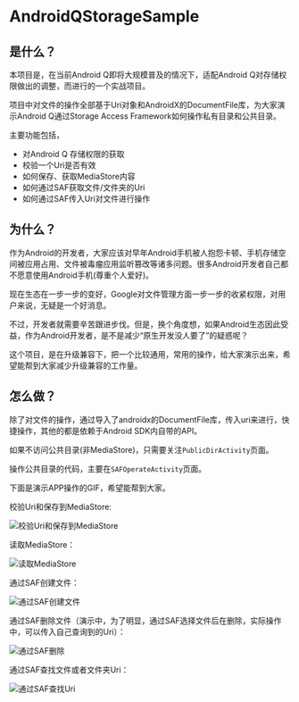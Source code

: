 # AndroidQStorageSample

## 是什么？

本项目是，在当前Android Q即将大规模普及的情况下，适配Android Q对存储权限做出的调整，而进行的一个实战项目。

项目中对文件的操作全部基于Uri对象和AndroidX的DocumentFile库，为大家演示Android Q通过Storage Access Framework如何操作私有目录和公共目录。

主要功能包括，

- 对Android Q 存储权限的获取
- 校验一个Uri是否有效
- 如何保存、获取MediaStore内容
- 如何通过SAF获取文件/文件夹的Uri
- 如何通过SAF传入Uri对文件进行操作

## 为什么？

作为Android的开发者，大家应该对早年Android手机被人抱怨卡顿、手机存储空间被应用占用、文件被毒瘤应用监听篡改等诸多问题。很多Android开发者自己都不愿意使用Android手机(尊重个人爱好)。

现在生态在一步一步的变好，Google对文件管理方面一步一步的收紧权限，对用户来说，无疑是一个好消息。

不过，开发者就需要辛苦跟进步伐。但是，换个角度想，如果Android生态因此受益，作为Android开发者，是不是减少“原生开发没人要了”的疑惑呢？

这个项目，是在升级兼容下，把一个比较通用，常用的操作，给大家演示出来，希望能帮到大家减少升级兼容的工作量。

## 怎么做？

除了对文件的操作，通过导入了androidx的DocumentFile库，传入uri来进行，快捷操作，其他的都是依赖于Android SDK内自带的API。

如果不访问公共目录(非MediaStore)，只需要关注`PublicDirActivity`页面。

操作公共目录的代码，主要在`SAFOperateActivity`页面。

下面是演示APP操作的GIF，希望能帮到大家。

校验Uri和保存到MediaStore:

![校验Uri和保存到MediaStore](https://pic.imgdb.cn/item/5e9138d0504f4bcb0454f97f.gif)

读取MediaStore：

![读取MediaStore](https://pic.imgdb.cn/item/5e9138d6504f4bcb0454fed3.gif)

通过SAF创建文件：

![通过SAF创建文件](https://pic.imgdb.cn/item/5e9138e2504f4bcb0455093a.gif)

通过SAF删除文件（演示中，为了明显，通过SAF选择文件后在删除，实际操作中，可以传入自己查询到的Uri）：

![通过SAF删除](https://pic.imgdb.cn/item/5e9138db504f4bcb04550416.gif)



通过SAF查找文件或者文件夹Uri：

![通过SAF查找Uri](https://pic.imgdb.cn/item/5e9138fb504f4bcb04551e9a.gif)